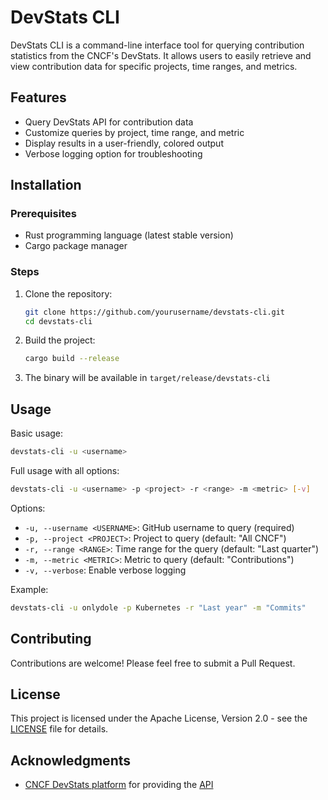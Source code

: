 # DevStats CLI

DevStats CLI is a command-line interface tool for querying contribution statistics from the CNCF's DevStats. It allows users to easily retrieve and view contribution data for specific projects, time ranges, and metrics.

## Features

- Query DevStats API for contribution data
- Customize queries by project, time range, and metric
- Display results in a user-friendly, colored output
- Verbose logging option for troubleshooting

## Installation

### Prerequisites

- Rust programming language (latest stable version)
- Cargo package manager

### Steps

1. Clone the repository:

   ```sh
   git clone https://github.com/yourusername/devstats-cli.git
   cd devstats-cli
   ```

2. Build the project:

   ```sh
   cargo build --release
   ```

3. The binary will be available in `target/release/devstats-cli`

## Usage

Basic usage:

```sh
devstats-cli -u <username>
```

Full usage with all options:

```sh
devstats-cli -u <username> -p <project> -r <range> -m <metric> [-v]
```

Options:

- `-u, --username <USERNAME>`: GitHub username to query (required)
- `-p, --project <PROJECT>`: Project to query (default: "All CNCF")
- `-r, --range <RANGE>`: Time range for the query (default: "Last quarter")
- `-m, --metric <METRIC>`: Metric to query (default: "Contributions")
- `-v, --verbose`: Enable verbose logging

Example:

```sh
devstats-cli -u onlydole -p Kubernetes -r "Last year" -m "Commits"
```

## Contributing

Contributions are welcome! Please feel free to submit a Pull Request.

## License

This project is licensed under the Apache License, Version 2.0 - see the [LICENSE](LICENSE) file for details.

## Acknowledgments

- [CNCF DevStats platform](https://devstats.cncf.io) for providing the [API](https://github.com/cncf/devstatscode#api)
